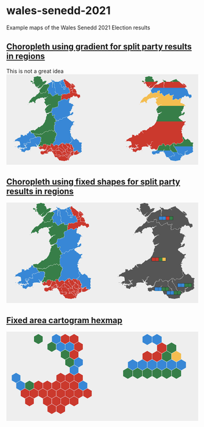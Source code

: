 # wales-senedd-2021
Example maps of the Wales Senedd 2021 Election results


## [Choropleth using gradient for split party results in regions](https://martinjc.github.io/wales-senedd-2021/choro-1.html)
This is not a great idea
![A bad example of using an SVG gradient for split party results in regions](img/choro-grad.png)


## [Choropleth using fixed shapes for split party results in regions](https://martinjc.github.io/wales-senedd-2021/choro-2.html)
![A more usual example of using fixed shapes for split party results in regions](img/choro-rect.png)

## [Fixed area cartogram hexmap](https://martinjc.github.io/wales-senedd-2021/hex.html)
![A fixed-area cartogram using hexagons to display results](img/hexmap.png)
